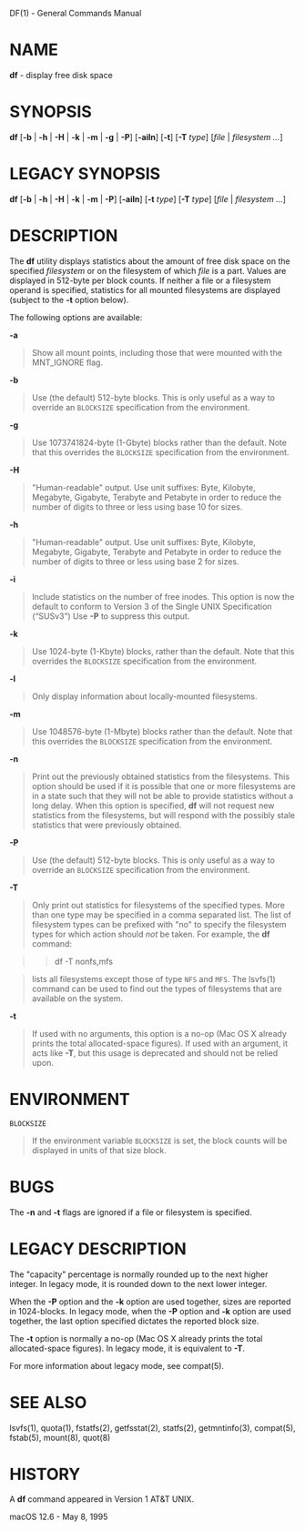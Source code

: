 DF(1) - General Commands Manual

# NAME

**df** - display free disk space

# SYNOPSIS

**df**
\[**-b**&nbsp;|&nbsp;**-h**&nbsp;|&nbsp;**-H**&nbsp;|&nbsp;**-k**&nbsp;|
**-m**&nbsp;|&nbsp;**-g**&nbsp;|&nbsp;**-P**]
\[**-ailn**]
\[**-t**]
\[**-T**&nbsp;*type*]
\[*file*&nbsp;|&nbsp;*filesystem&nbsp;...*]

# LEGACY SYNOPSIS

**df**
\[**-b** | **-h** | **-H** | **-k** |
**-m** | **-P**]
\[**-ailn**]
\[**-t** *type*]
\[**-T** *type*]
\[*file* | *filesystem ...*]

# DESCRIPTION

The
**df**
utility
displays statistics about the amount of free disk space on the specified
*filesystem*
or on the filesystem of which
*file*
is a part.
Values are displayed in 512-byte per block counts.
If neither a file or a filesystem operand is specified,
statistics for all mounted filesystems are displayed
(subject to the
**-t**
option below).

The following options are available:

**-a**

> Show all mount points, including those that were mounted with the MNT\_IGNORE
> flag.

**-b**

> Use (the default) 512-byte blocks.
> This is only useful as a way to override an
> `BLOCKSIZE`
> specification from the environment.

**-g**

> Use 1073741824-byte (1-Gbyte) blocks rather than the default.
> Note that this overrides the
> `BLOCKSIZE`
> specification from the environment.

**-H**

> "Human-readable" output.  Use unit suffixes: Byte, Kilobyte, Megabyte,
> Gigabyte, Terabyte and Petabyte in order to reduce the number of
> digits to three or less using base 10 for sizes.

**-h**

> "Human-readable" output.  Use unit suffixes: Byte, Kilobyte, Megabyte,
> Gigabyte, Terabyte and Petabyte in order to reduce the number of
> digits to three or less using base 2 for sizes.

**-i**

> Include statistics on the number of free inodes. This option is now the default to conform to
> Version&#160;3 of the Single UNIX Specification (&#8220;SUSv3&#8221;)
> Use
> **-P**
> to suppress this output.

**-k**

> Use 1024-byte (1-Kbyte) blocks, rather than the default.
> Note that this overrides the
> `BLOCKSIZE`
> specification from the environment.

**-l**

> Only display information about locally-mounted filesystems.

**-m**

> Use 1048576-byte (1-Mbyte) blocks rather than the default.  Note that
> this overrides the
> `BLOCKSIZE`
> specification from the environment.

**-n**

> Print out the previously obtained statistics from the filesystems.
> This option should be used if it is possible that one or more
> filesystems are in a state such that they will not be able to provide
> statistics without a long delay.
> When this option is specified,
> **df**
> will not request new statistics from the filesystems, but will respond
> with the possibly stale statistics that were previously obtained.

**-P**

> Use (the default) 512-byte blocks.
> This is only useful as a way to override an
> `BLOCKSIZE`
> specification from the environment.

**-T**

> Only print out statistics for filesystems of the specified types.
> More than one type may be specified in a comma separated list.
> The list of filesystem types can be prefixed with
> "no"
> to specify the filesystem types for which action should
> *not*
> be taken.
> For example, the
> **df**
> command:

> > df -T nonfs,mfs

> lists all filesystems except those of type
> `NFS`
> and
> `MFS`.
> The
> lsvfs(1)
> command can be used to find out the types of filesystems
> that are available on the system.

**-t**

> If used with no arguments,
> this option is a no-op
> (Mac OS X already prints the total allocated-space figures).
> If used with an argument, it acts like
> **-T**,
> but this usage is deprecated and should not be relied upon.

# ENVIRONMENT

`BLOCKSIZE`

> If the environment variable
> `BLOCKSIZE`
> is set, the block counts will be displayed in units of that size block.

# BUGS

The
**-n**
and
**-t**
flags are ignored if a file or filesystem is specified.

# LEGACY DESCRIPTION

The "capacity" percentage is normally rounded up to the next higher integer.
In legacy mode, it is rounded down to the next lower integer.

When the
**-P**
option and the
**-k**
option are used together,
sizes are reported in 1024-blocks.
In legacy mode, when the
**-P**
option and
**-k**
option are used together,
the last option specified dictates the reported block size.

The
**-t**
option is normally a no-op
(Mac OS X already prints the total allocated-space figures).
In legacy mode, it is equivalent to
**-T**.

For more information about legacy mode, see
compat(5).

# SEE ALSO

lsvfs(1),
quota(1),
fstatfs(2),
getfsstat(2),
statfs(2),
getmntinfo(3),
compat(5),
fstab(5),
mount(8),
quot(8)

# HISTORY

A
**df**
command appeared in
Version&#160;1 AT&T UNIX.

macOS 12.6 - May 8, 1995
